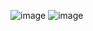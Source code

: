 ![image](https://github.com/user-attachments/assets/07b11002-934f-4609-8d81-7ee4db809a2d)
![image](https://github.com/user-attachments/assets/308c9d10-7e24-4103-b7a1-5270bbef6d50)
